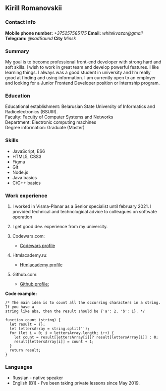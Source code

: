 ## Kirill Romanovskii

### Contact info

**Mobile phone number:** _+375257585175_ **Email:** _whitekvazar@gmail_ **Telegram:** _@sadSaund_ **City** _Minsk_

### Summary

My goal is to become professional front-end developer with strong hard and soft skills. I wish to work in great team and develop powerful features. I like learning things. I always was a good student in university and I’m really good at finding and using information.
I am currently open to an employer and looking for a Junior Frontend Developer position or Internship program.

### Education

Educational establishment: Belarusian State University of Informatics and Radioelectronics (BSUIR).  
Faculty: Faculty of Computer Systems and Networks  
Department: Electronic computing machines  
Degree information: Graduate (Master)

### Skills

- JavaScript, ES6
- HTML5, CSS3
- Figma
- Git
- Node.js
- Java basics
- C/C++ basics

### Work experience

1. I worked in Visma-Planar as a Senior specialist until february 2021. I provided technical and technological advice to colleagues on softwate operation

2. I get good dev. experience from my university.

3. Codewars.com:

   - [Сodewars profile](https://www.codewars.com/users/whitekvazar)

4. Htmlacademy.ru:

   - [Htmlacademy profile](https://htmlacademy.ru/profile/whitekvazar)

5. Github.com:

   - [Github profile:](https://github.com/whitekvazar)

**Code example:**

```
/* The main idea is to count all the occurring characters in a string. If you have a
string like aba, then the result should be {'a': 2, 'b': 1}. */

function count (string) {
  let result = {};
  let lettersArray = string.split('');
  for (let i = 0; i < lettersArray.length; i++) {
    let count = result[lettersArray[i]]? result[lettersArray[i]] : 0;
    result[lettersArray[i]] = count + 1;
  }
  return result;
}
```

### Languages

- Russian - native speaker
- English (B1) - I’ve been taking private lessons since May 2019.
